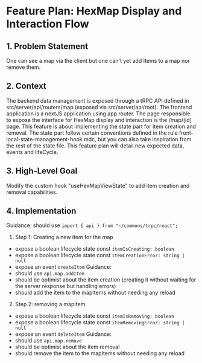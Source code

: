# Feature Plan: HexMap Display and Interaction Flow

## 1. Problem Statement

One can see a map via the client but one can't yet add Items to a map nor remove them.

## 2. Context

The backend data management is exposed through a tRPC API defined in src/server/api/routers/map (exposed via src/server/api/root). The frontend application is a nextJS application using app router. The page responsible to expose the interface for HexMap display and interaction is the /map/[id] page. This feature is about implementing the state part for item creation and removal. The state part follow certain conventions defined in the rule front-local-state-management-hook.mdc, but you can also take inspiration from the rest of the state file.
This feature plan will detail new expected data, events and lifeCycle.

## 3. High-Level Goal

Modify the custom hook "useHexMapViewState" to add item creation and removal capabilities.

## 4. Implementation

Guidance: should use `import { api } from "~/commons/trpc/react";`

1. Step 1: Creating a new item for the map

- expose a boolean lifecycle state const `itemIsCreating: boolean`
- expose a boolean lifecycle state const `itemCreationError: string | null`
- expose an event `createItem`
  Guidance:
- should use `api.map.addItem`
- should be optimist about the item creation (creating it without waiting for the server response but handling errors)
- should add the item to the mapItems without needing any reload

2. Step 2: removing a mapItem

- expose a boolean lifecycle state const `itemIsRemoving: boolean`
- expose a boolean lifecycle state const `itemRemovingError: string | null`
- expose an event `deleteItem`
  Guidance:
- should use `api.map.remove`
- should be optimist about the item removal
- should remove the item to the mapItems without needing any reload
